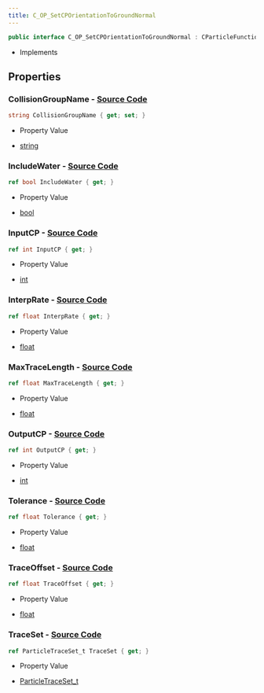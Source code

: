 ```yaml
---
title: C_OP_SetCPOrientationToGroundNormal
---
```


```csharp
public interface C_OP_SetCPOrientationToGroundNormal : CParticleFunctionOperator, CParticleFunction, ISchemaClass<CParticleFunction>, ISchemaClass<CParticleFunctionOperator>, ISchemaClass<C_OP_SetCPOrientationToGroundNormal>, ISchemaField, ISchemaClass, INativeHandle
```

- Implements

## Properties

### **CollisionGroupName** - [Source Code](https://github.com/swiftly-solution/swiftlys2/blob/main/managed/src/SwiftlyS2.Generated/Schemas/Interfaces/C_OP_SetCPOrientationToGroundNormal.cs#L24)

```csharp
string CollisionGroupName { get; set; }
```

- Property Value

- [string](https://learn.microsoft.com/dotnet/api/system.string)

### **IncludeWater** - [Source Code](https://github.com/swiftly-solution/swiftlys2/blob/main/managed/src/SwiftlyS2.Generated/Schemas/Interfaces/C_OP_SetCPOrientationToGroundNormal.cs#L32)

```csharp
ref bool IncludeWater { get; }
```

- Property Value

- [bool](https://learn.microsoft.com/dotnet/api/system.boolean)

### **InputCP** - [Source Code](https://github.com/swiftly-solution/swiftlys2/blob/main/managed/src/SwiftlyS2.Generated/Schemas/Interfaces/C_OP_SetCPOrientationToGroundNormal.cs#L28)

```csharp
ref int InputCP { get; }
```

- Property Value

- [int](https://learn.microsoft.com/dotnet/api/system.int32)

### **InterpRate** - [Source Code](https://github.com/swiftly-solution/swiftlys2/blob/main/managed/src/SwiftlyS2.Generated/Schemas/Interfaces/C_OP_SetCPOrientationToGroundNormal.cs#L16)

```csharp
ref float InterpRate { get; }
```

- Property Value

- [float](https://learn.microsoft.com/dotnet/api/system.single)

### **MaxTraceLength** - [Source Code](https://github.com/swiftly-solution/swiftlys2/blob/main/managed/src/SwiftlyS2.Generated/Schemas/Interfaces/C_OP_SetCPOrientationToGroundNormal.cs#L18)

```csharp
ref float MaxTraceLength { get; }
```

- Property Value

- [float](https://learn.microsoft.com/dotnet/api/system.single)

### **OutputCP** - [Source Code](https://github.com/swiftly-solution/swiftlys2/blob/main/managed/src/SwiftlyS2.Generated/Schemas/Interfaces/C_OP_SetCPOrientationToGroundNormal.cs#L30)

```csharp
ref int OutputCP { get; }
```

- Property Value

- [int](https://learn.microsoft.com/dotnet/api/system.int32)

### **Tolerance** - [Source Code](https://github.com/swiftly-solution/swiftlys2/blob/main/managed/src/SwiftlyS2.Generated/Schemas/Interfaces/C_OP_SetCPOrientationToGroundNormal.cs#L20)

```csharp
ref float Tolerance { get; }
```

- Property Value

- [float](https://learn.microsoft.com/dotnet/api/system.single)

### **TraceOffset** - [Source Code](https://github.com/swiftly-solution/swiftlys2/blob/main/managed/src/SwiftlyS2.Generated/Schemas/Interfaces/C_OP_SetCPOrientationToGroundNormal.cs#L22)

```csharp
ref float TraceOffset { get; }
```

- Property Value

- [float](https://learn.microsoft.com/dotnet/api/system.single)

### **TraceSet** - [Source Code](https://github.com/swiftly-solution/swiftlys2/blob/main/managed/src/SwiftlyS2.Generated/Schemas/Interfaces/C_OP_SetCPOrientationToGroundNormal.cs#L26)

```csharp
ref ParticleTraceSet_t TraceSet { get; }
```

- Property Value

- [ParticleTraceSet_t](/docs/api/shared/schemadefinitions/particletraceset_t)

